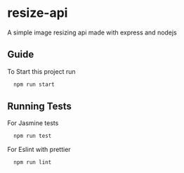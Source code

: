 
# resize-api

A simple image resizing api made with express and nodejs


## Guide

To Start this project run

```bash
  npm run start
```


## Running Tests

For Jasmine tests 

```bash
  npm run test
```

For Eslint with prettier
```bash
  npm run lint
```